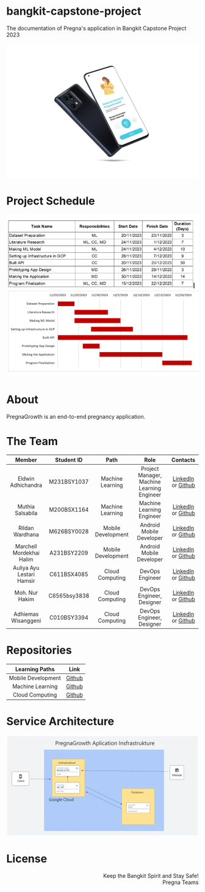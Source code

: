 # bangkit-capstone-project
The documentation of Pregna's application in Bangkit Capstone Project 2023

![Pregna](https://github.com/PregnaGrowth/.github/blob/main/profile/smartmockups_lqbo3j7s.jpg?raw=True)

# Project Schedule
![image](https://github.com/PregnaGrowth/.github/blob/main/profile/Screenshot%20(57).png?raw=True)
![image](https://github.com/PregnaGrowth/.github/blob/main/profile/Screenshot%20(58).png?raw=True)

# About
PregnaGrowth is an end-to-end pregnancy application.

# The Team

|            Member           | Student ID |        Path        |                    Role                    |                                                       Contacts                                                      |
| :-------------------------: | :--------: | :----------------: | :----------------------------------------: | :-----------------------------------------------------------------------------------------------------------------: |
|        Eldwin Adhichandra        | M231BSY1037 |  Machine Learning  | Project Manager, Machine Learning Engineer |           [LinkedIn](https://www.linkedin.com/in/ericjulianto/) or [Github](https://github.com/algonacci)           |
|         Muthia Salsabila         |  M200BSX1164 |  Machine Learning  |          Machine Learning Engineer         |   [LinkedIn]([https://www.linkedin.com/in/aghni-syifa-ahmari-a613a6206/](https://www.linkedin.com/in/muthiasalsabila/)) or [Github](https://github.com/muthiasalsabila)  |
|         Rildan Wardhana          | M626BSY0028 | Mobile Development |          Android Mobile Developer          |             [LinkedIn](https://www.linkedin.com/in/rildan-wardhana/) or [Github](https://github.com/dan-dhana)             |
|      Marchell Mordekhai Halim     | A231BSY2209 | Mobile Development |          Android Mobile Developer          |    [LinkedIn](https://www.linkedin.com/in/marchellhalim/) or [Github](https://github.com/marchellhalim)    |
|     Auliya Ayu Lestari Hamsir      | C611BSX4085 |   Cloud Computing  |               DevOps Engineer              |            [LinkedIn](https://www.linkedin.com/in/putusintia/) or [Github](https://github.com/sintiasnn)            |
|         Moh. Nur Hakim              | C6565bsy3838 |   Cloud Computing  |          DevOps Engineer, Designer         | [LinkedIn](https://www.linkedin.com/in/azzam-ubaidillah-311b5319a/) or [Github](https://github.com/kimearwud22) |
|         Adhiemas Wisanggeni         | C010BSY3394 |   Cloud Computing  |          DevOps Engineer, Designer         | [LinkedIn](https://www.linkedin.com/in/adhiemas-wisanggeni-9187b2296/) or [Github](https://github.com/Azzamubaidillah) |

# Repositories

|   Learning Paths   |                                Link                                |
| :----------------: | :----------------------------------------------------------------: |
| Mobile Development | [Github](https://github.com/PregnaGrowth/bangkit-mobile-development) |
|  Machine Learning  |  [Github](https://github.com/PregnaGrowth/Machine-Learning)  |
|   Cloud Computing  |   [Github](https://github.com/PregnaGrowth/Cloud-Computing)  |

# Service Architecture
![Service_Architecture](https://github.com/PregnaGrowth/.github/blob/main/profile/pregna.png)

# License

<p align="right"> Keep the Bangkit Spirit and Stay Safe! <br> Pregna Teams </p>
